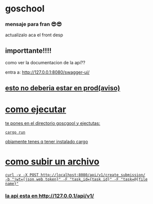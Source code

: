 # goschool


### mensaje para fran 😎​😎
actualizalo aca el front desp

## importtante!!!!
como ver la documentacion de la api??

entra a: <u>http://127.0.0.1:8080/swagger-ui/<u/>

## esto no deberia estar en prod(aviso)

# como ejecutar

te pones en el directorio goscgool y ejectutas:

<code>cargo run</code>

obiamente tenes q tener instalado cargo

# como subir un archivo
<code>curl -v -X POST http://localhost:8080/api/v1/create_submission/ -b "jwt={json web token}" -F "task_id={task id}" -F "task=@{file name}"</code>

### la api esta en <u>http://127.0.0.1/api/v1/</u>
